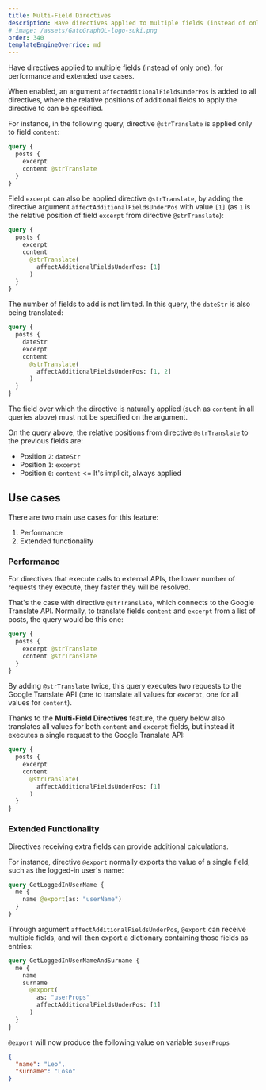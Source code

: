```yaml
---
title: Multi-Field Directives
description: Have directives applied to multiple fields (instead of only one), for performance and extended use cases.
# image: /assets/GatoGraphQL-logo-suki.png
order: 340
templateEngineOverride: md
---
```


Have directives applied to multiple fields (instead of only one), for performance and extended use cases.

When enabled, an argument `affectAdditionalFieldsUnderPos` is added to all directives, where the relative positions of additional fields to apply the directive to can be specified.

For instance, in the following query, directive `@strTranslate` is applied only to field `content`:

```graphql
query {
  posts {
    excerpt
    content @strTranslate
  }
}
```

Field `excerpt` can also be applied directive `@strTranslate`, by adding the directive argument `affectAdditionalFieldsUnderPos` with value `[1]` (as `1` is the relative position of field `excerpt` from directive `@strTranslate`):

```graphql
query {
  posts {
    excerpt
    content
      @strTranslate(
        affectAdditionalFieldsUnderPos: [1]
      )
  }
}
```

The number of fields to add is not limited. In this query, the `dateStr` is also being translated:

```graphql
query {
  posts {
    dateStr
    excerpt
    content
      @strTranslate(
        affectAdditionalFieldsUnderPos: [1, 2]
      )
  }
}
```

The field over which the directive is naturally applied (such as `content` in all queries above) must not be specified on the argument.

On the query above, the relative positions from directive `@strTranslate` to the previous fields are:

- Position `2`: `dateStr`
- Position `1`: `excerpt`
- Position `0`: `content` <= It's implicit, always applied

## Use cases

There are two main use cases for this feature:

1. Performance
2. Extended functionality

### Performance

For directives that execute calls to external APIs, the lower number of requests they execute, they faster they will be resolved.

That's the case with directive `@strTranslate`, which connects to the Google Translate API. Normally, to translate fields `content` and `excerpt` from a list of posts, the query would be this one:

```graphql
query {
  posts {
    excerpt @strTranslate
    content @strTranslate
  }
}
```

By adding `@strTranslate` twice, this query executes two requests to the Google Translate API (one to translate all values for `excerpt`, one for all values for `content`).

Thanks to the **Multi-Field Directives** feature, the query below also translates all values for both `content` and `excerpt` fields, but instead it executes a single request to the Google Translate API:

```graphql
query {
  posts {
    excerpt
    content
      @strTranslate(
        affectAdditionalFieldsUnderPos: [1]
      )
  }
}
```

### Extended Functionality

Directives receiving extra fields can provide additional calculations.

For instance, directive `@export` normally exports the value of a single field, such as the logged-in user's name:

```graphql
query GetLoggedInUserName {
  me {
    name @export(as: "userName")
  }
}
```

Through argument `affectAdditionalFieldsUnderPos`, `@export` can receive multiple fields, and will then export a dictionary containing those fields as entries:

```graphql
query GetLoggedInUserNameAndSurname {
  me {
    name
    surname
      @export(
        as: "userProps"
        affectAdditionalFieldsUnderPos: [1]
      )
  }
}
```

`@export` will now produce the following value on variable `$userProps`

```json
{
  "name": "Leo",
  "surname": "Loso"
}
```

